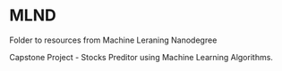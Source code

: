 # MLND
Folder to resources from Machine Leraning Nanodegree

Capstone Project - Stocks Preditor using Machine Learning Algorithms.
